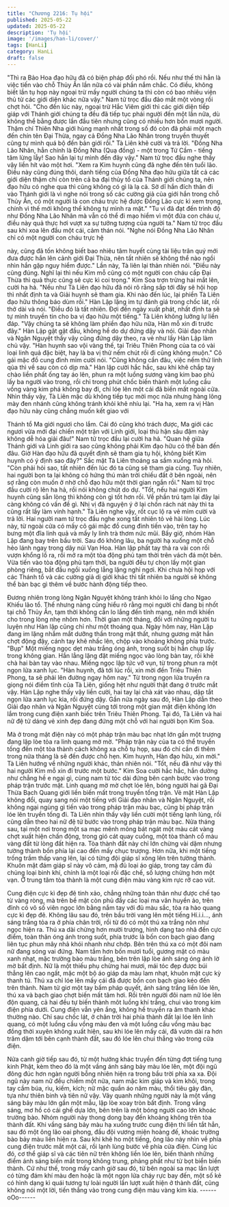 ```yaml
---
title: "Chương 2216: Tụ hội"
published: 2025-05-22
updated: 2025-05-22
description: 'Tụ hội'
image: '/images/han-li/cover/'
tags: [HanLi]
category: HanLi
draft: false
---
```


"Thì ra Bảo Hoa đạo hữu đã có biện pháp đối phó rồi. Nếu như
thế thì hẳn là việc tiến vào chỗ Thủy Ấn lần nữa có vài phần nắm
chắc. Có điều, không biết lần tụ họp này ngoại trừ mấy người
chúng ta thì còn có bao nhiêu viện thủ từ các giới diện khác nữa
vậy." Nam tử trọc đầu đảo mắt một vòng rồi chợt hỏi.
"Cho đến lúc này, ngoại trừ Hắc Viêm giới thì các giới diện tiếp
giáp với Thánh giới chúng ta đều đã tiếp tục phái người đến một
lần nữa, dù không thể bằng được lần đầu tiên nhưng cũng có
nhiều hơn bốn mươi người. Thậm chí Thiên Nha giới hùng mạnh
nhất trong số đó còn đã phái một mạch đến chín tên Đại Thừa,
ngay cả Đồng Nha Lão Nhân trong truyền thuyết cũng tự mình
quá bộ đến bản giới rồi." Tà Liên khẽ cười và trả lời.
"Đồng Nha Lão Nhân, hẳn chính là Đồng Nha (Quạ đồng) - một
trong Tứ Cầm - tiếng tăm lừng lẫy! Sao hắn lại tự mình đến đây
vậy." Nam tử trọc đầu nghe thấy vậy liền hít vào một hơi.
"Xem ra Kim huynh cũng đã nghe đến tên tuổi lão. Điều này cũng
đúng thôi, danh tiếng của Đồng Nha đạo hữu giữa tất cả các giới
diện thậm chí còn trên cả ba đại thủy tổ của Thánh giới chúng ta,
nên đạo hữu có nghe qua thì cũng không có gì là lạ cả. Sở dĩ hắn
đích thân đi vào Thánh giới là vì nghe nói trong số các cường giả
của giới hắn trong chỗ Thủy Ấn, có một người là con cháu trực hệ
được Đồng Lão cực kì xem trọng, chính vì thế mới không thể
không tự mình ra mặt."
"Tu vi đã đạt đến trình độ như Đồng Nha Lão Nhân mà vẫn có thể
đi mạo hiểm vì một đứa con cháu ư, điều này quả thực hơi vượt
xa sự tưởng tượng của người ta." Nam tử trọc đầu sau khi xoa lên
đầu một cái, cảm thán nói.
"Nghe nói Đồng Nha Lão Nhân chỉ có một người con cháu trực hệ

này, cũng đã tốn không biết bao nhiêu tâm huyết cùng tài liệu trân
quý mới đưa được hắn lên cảnh giới Đại Thừa, nên tất nhiên sẽ
không thể nào ngồi nhìn hắn gặp nguy hiểm được." Lần này, Tà
liên lại thản nhiên nói.
"Điều này cũng đúng. Nghĩ lại thì nếu Kim mỗ cũng có một người
con cháu cấp Đại Thừa thì quả thực cũng sẽ cực kì coi trọng."
Kim Soa trợn trừng hai mắt lên, cười ha hả.
"Nếu như Tà Liên đạo hữu đã nói rõ rằng sắp tới đây sẽ hội họp
thì nhất định ta và Giải huynh sẽ tham gia. Khi nào đến lúc, lại
phiền Tà Liên đạo hữu thông báo dùm rồi." Hàn Lập lặng im tự
đánh giá trong chốc lát, rồi thở dài và nói.
"Điều đó là tất nhiên. Đợi đến ngày xuất phát, nhất định ta sẽ tự
mình truyền tin cho ba vị đạo hữu một tiếng." Tà Liên không
lưỡng lự liền đáp.
"Vậy chúng ta sẽ không làm phiền đạo hữu nữa, Hàn mỗ xin đi
trước đây." Hàn Lập gật gật đầu, không hề do dự đứng dậy và
nói.
Giải đạo nhân và Ngân Nguyệt thấy vậy cũng đứng dậy theo, ra
vẻ như lấy Hàn Lập làm chủ vậy.
"Hàn huynh sao vội vàng thế, tại Triêu Thiên Phong của ta có vài
loại linh quả đặc biệt, hay là ba vị thử nếm chút rồi đi cũng không
muộn." Cô gái mặc đồ cung đình mỉm cười nói.
"Cũng không cần đâu, việc nếm thử linh qủa thì về sau còn có dịp
mà." Hàn lập cười hắc hắc, sau khi khẽ chắp tay chào liền phất
ống tay áo lên, phun ra một luồng sương vàng kim bao phủ lấy ba
người vào trong, rồi chỉ trong phút chốc biến thành một luồng cầu
vồng vàng kim phá không bay đi, chỉ lóe lên một cái đã biến mất
ngoài cửa.
Nhìn thấy vậy, Tà Liên mặc dù không tiếp tục mời mọc nữa nhưng
hàng lông mày đen nhánh cũng không tránh khỏi khẽ nhíu lại.
"Ha ha, xem ra vị Hàn đạo hữu này cũng chẳng muốn kết giao với

Thánh tổ Ma giới ngươi cho lắm. Cái đó cũng khó trách được, Ma
giới các ngươi vừa mới đại chiến một trận với Linh giới, loại thù
hận sâu đậm này không dễ hóa giải đâu!" Nam tử trọc đầu lại
cười ha hả.
"Quan hệ giữa Thánh giới và Linh giới ra sao cũng không phải
Kim đạo hữu có thể bàn đến đâu. Giờ Hàn đạo hữu đã quyết định
sẽ tham gia tụ hội, không biết Kim huynh có ý định sao đây?" Sắc
mặt Tà Liên thoáng sa sầm xuống mà hỏi.
"Còn phải hỏi sao, tất nhiên đến lúc đó ta cũng sẽ tham gia cùng.
Tuy nhiên, hai người bọn ta lại không có hứng thú màn trời chiếu
đất ở bên ngoài, nên sợ rằng còn muốn ở nhờ chỗ đạo hữu một
thời gian ngắn rồi." Nam tử trọc đầu cười rộ lên ha hả, rồi nói
không chút do dự.
"Tốt, nếu hai người Kim huynh cũng sẵn lòng thì không còn gì tốt
hơn rồi. Về phần trú tạm lại đây lại càng không có vấn đề gì. Nhị
vị đã nguyện ý ở lại chốn rách nát này thì ta cũng rất lấy làm vinh
hạnh." Tà Liên nghe vậy, rốt cục lộ ra vẻ mỉm cười và trả lời.
Hai người nam tử trọc đầu nghe xong tất nhiên tỏ vẻ hài lòng.
Lúc này, từ ngoài cửa có mấy cô gái mặc đồ cung đình tiến vào,
trên tay họ bưng một đĩa linh quả và mấy ly linh trà thơm nức mũi.
Bấy giờ, nhóm Hàn Lập đang bay trên bầu trời.
Sau đó không lâu, ba người hạ xuống một chỗ hẻo lánh ngay
trong dãy núi Vạn Hoa.
Hàn lập phất tay thả ra vài con rối vượn khổng lồ ra, rồi mở ra một
tòa động phủ tạm thời trên vách đá một bên.
Vừa tiến vào tòa động phủ tạm thời, ba người đều tự chọn lấy
một gian phòng riêng, bắt đầu ngồi xuống lẳng lặng nghỉ ngơi.
Khi chưa hội họp với các Thánh tổ và các cường giả dị giới khác
thì tất nhiên ba người sẽ không thể bàn bạc gì thêm về bước
hành động tiếp theo.

Đương nhiên trong lòng Ngân Nguyệt không tránh khỏi lo lắng
cho Ngao Khiếu lão tổ.
Thế nhưng nàng cũng hiểu rõ rằng mọi người chỉ đang bị nhốt tại
chỗ Thủy Ấn, tạm thời không cần lo lắng đến tính mạng, nên mới
khiến cho trong lòng nhẹ nhõm hơn.
Thời gian một tháng, đối với những người tu luyện như Hàn lập
cũng chỉ như một thoáng qua.
Ngày hôm nay, Hàn Lập đang im lặng nhắm mắt dưỡng thần
trong mật thất, nhưng gương mặt hắn chợt động đậy, cánh tay
khẽ nhấc lên, chộp vào khoảng không phía trước.
"Bụp"
Một miếng ngọc dẹt màu trắng óng ánh, trong suốt bị hắn chụp
lấy trong không gian.
Hắn lẳng lặng đặt miếng ngọc vào lòng bàn tay, rồi khẽ chà hai
bàn tay vào nhau.
Miếng ngọc lập tức vỡ vụn, từ trong phun ra một ngọn lửa xanh
lục.
"Hàn huynh, đã tới lúc rồi, xin mời đến Triêu Thiên Phong, ta sẽ
phải lên đường ngay hôm nay." Từ trong ngọn lửa truyền ra giọng
nói điềm tĩnh của Tà Liên, giống hệt như người thật đang ở trước
mắt vậy.
Hàn Lập nghe thấy vậy liền cười, hai tay lại chà xát vào nhau, dập
tắt ngọn lửa xanh lục kia, rồi đứng dậy.
Gần nửa ngày sau đó, Hàn Lập dẫn theo Giải đạo nhân và Ngân
Nguyệt cùng tới trong một gian mật điện không lớn lắm trong
cung điện xanh biếc trên Triêu Thiên Phong.
Tại đó, Tà Liên và hai nữ đệ tử dáng vẻ xinh đẹp đang đứng một
chỗ với hai người bọn Kim Soa.

Mà ở trong mật điện này có một pháp trận màu bạc nhạt lớn gần
một trượng đang lập lòe tỏa ra linh quang mờ mờ.
"Pháp trận này của ta có thể truyền tống đến một tòa thành cách
không xa chỗ tụ họp, sau đó chỉ cần đi thêm trong nửa tháng là sẽ
đến được chỗ hẹn. Kim huynh, Hàn đạo hữu, xin mời." Tà Liên
hướng về những người khác, thản nhiên nói.
"Tốt, nếu đã như vậy thì hai người Kim mỗ xin đi trước một bước."
Kim Soa cười hắc hắc, hắn dường như chẳng hề e ngại gì, cùng
nam tử tóc dài đứng bên cạnh bước vào trong pháp trận trước
mặt.
Linh quang mờ mờ chợt lóe lên, bóng người hai gã Đại Thừa
Bạch Quang giới liền biến mất trong truyền tống trận.
Vẻ mặt Hàn Lập không đổi, quay sang nói một tiếng với Giải đạo
nhân và Ngân Nguyệt, rồi không ngại ngùng gì tiến vào trong
pháp trận màu bạc, cũng bị pháp trận lóe lên truyền tống đi.
Tà Liên nhìn thấy vậy liền cười một tiếng lạnh lùng, rồi cũng dẫn
theo hai nữ đệ tử bước vào trong pháp trận màu bạc.
Nửa tháng sau, tại một nơi trong một sa mạc mênh mông bát ngát
một màu cát vàng chợt xuất hiện chấn động, trong gió cát quay
cuồng, một tòa thành cổ màu vàng đất từ lòng đất hiện ra.
Tòa thành đất này chỉ lớn chừng vài dặm nhưng tường thành bốn
phía lại cao đến mấy chục trượng. Hơn nữa, khi một tiếng trống
trầm thấp vang lên, lại có từng đội giáp sĩ xông lên trên tường
thành.
Khuôn mặt đám giáp sĩ này vô cảm, mặ đủ loại áo giáp, trong tay
cầm đủ chủng loại binh khí, chính là một loại rối đặc chế, số
lượng chừng hơn một vạn.
Ở trung tâm tòa thành là một cung điện màu vàng kim rực rỡ cao
vút.

Cung điện cực kì đẹp đẽ tinh xảo, chẳng những toàn thân như
được chế tạo từ vàng ròng, mà trên bề mặt còn phủ đầy các loại
ma văn huyền ảo, trên đỉnh có vô số viên ngọc lớn bằng nắm tay
với đủ màu sắc, tỏa ra hào quang cực kì đẹp đẽ.
Không lâu sau đó, trên bầu trời vang lên một tiếng Hí.i.i..., ánh
sáng trắng tỏa ra ở phía chân trời, rồi từ đó có một thú xa trắng
nõn như ngọc hiện ra.
Thú xa dài chừng hơn mười trượng, hình dạng tao nhã đến cực
điểm, toàn thân óng ánh trong suốt, phía trước là bốn con bạch
giao đang liên tục phun mây nhả khói nhanh như chớp.
Bên trên thú xa có một đôi nam nữ đang sóng vai đứng.
Nam tầm hơn bốn mươi tuổi, gương mặt có màu xanh nhạt, mặc
trường bào màu trắng, bên trên lập lòe ánh sáng óng ánh lờ mờ
bất định.
Nữ là một thiếu phụ chừng hai mươi, mái tóc đẹp được búi thẳng
lên cao ngất, mặc một bộ áo giáp da màu lam nhạt, khuôn mặt
cực kỳ thanh tú.
Thú xa chỉ lóe lên mấy cái đã được bốn con bạch giao kéo đến
trên thành.
Nam tử giơ một tay bấm pháp quyết, ánh sáng trắng liền lóe lên,
thú xa và bạch giao chợt biến mất tăm hơi.
Rồi trên người đôi nam nữ lóe lên độn quang, cả hai đều tự biến
thành môt luồng khí trắng, chui vào trong kim điện phía dưới.
Cung điện vẫn yên ắng, không hề truyền ra âm thanh khác
thường nào.
Chỉ sau chốc lát, ở chân trời hai phía thành đất lại lóe lên linh
quang, có một luồng cầu vồng màu đen và một luồng cầu vồng
màu bạc đồng thời xuyên không xuất hiện, sau khi lóe lên mấy
cái, đã vươn dài ra hơn trăm dặm tới bên cạnh thành đất, sau đó
lóe lên chui thẳng vào trong cửa điện.

Nửa canh giờ tiếp sau đó, từ một hướng khác truyền đến từng
đợt tiếng tụng kinh Phật, kèm theo đó là một vầng ánh sáng bảy
màu lóe lên, một đội ngũ đông đúc hơn ngàn người bỗng nhiên
hiện ra trong bầu trời phía xa xa.
Đội ngũ này nam nữ đều chiếm một nửa, nam mặc kim giáp và
kim khôi, trong tay cầm búa, rìu, kiếm, kích; nữ mặc quần áo năm
màu, thổi tiêu gảy đàn, tựa như thiên binh và tiên nữ vậy.
Vây quanh những người này là một vầng sáng bảy màu lớn gần
một mẫu, lập lòe xoay tròn bất định.
Trong vầng sáng, mơ hồ có cái ghế dựa lớn, bên trên là một bóng
người cao lớn khoác trường bào.
Nhóm người này thong dong bay đến khoảng không trên tòa
thành đất. Khi vầng sáng bảy màu hạ xuống trước cung điện thì
liền tắt hẳn, sau đó một ông lão oai phong, đầu đội vương miện
hoàng đế, khoác trường bào bảy màu liền hiện ra.
Sau khi khẽ ho một tiếng, ông lão này nhìn về phía cung điện
trước mắt một cái, rồi lạnh lùng bước về phía cửa điện.
Cùng lúc đó, cơ thể giáp sĩ và các tiên nữ trên không liền lóe lên,
biến thành những điểm ánh sáng biến mất trong không trung,
phảng phất như từ bọt biển biến thành.
Cứ như thế, trong mấy canh giờ sau đó, từ bên ngoài sa mạc lần
lượt có từng đám khí màu đen hoặc là một ngọn lửa cháy rực bay
đến, một số kẻ có hình dạng kì quái tương tự loài người lần lượt
xuất hiện ở thành đất, cũng không nói một lời, tiến thẳng vào
trong cung điện màu vàng kim kia.
------oOo------
